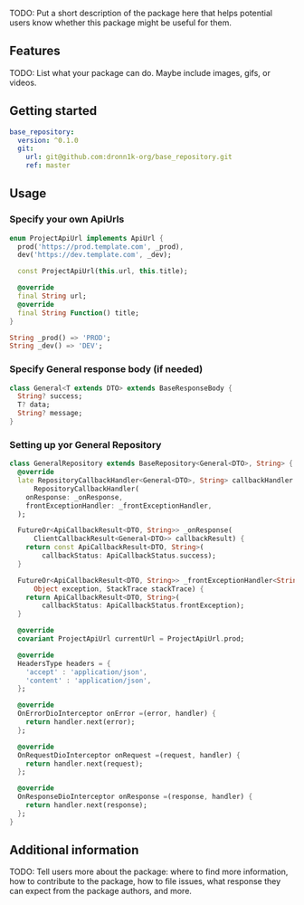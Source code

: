 <!--
This README describes the package. If you publish this package to pub.dev,
this README's contents appear on the landing page for your package.

For information about how to write a good package README, see the guide for
[writing package pages](https://dart.dev/guides/libraries/writing-package-pages).

For general information about developing packages, see the Dart guide for
[creating packages](https://dart.dev/guides/libraries/create-library-packages)
and the Flutter guide for
[developing packages and plugins](https://flutter.dev/developing-packages).
-->

TODO: Put a short description of the package here that helps potential users
know whether this package might be useful for them.

## Features

TODO: List what your package can do. Maybe include images, gifs, or videos.

## Getting started

```yaml
base_repository:
  version: ^0.1.0
  git:
    url: git@github.com:dronn1k-org/base_repository.git
    ref: master
```

## Usage

### Specify your own ApiUrls

```dart
enum ProjectApiUrl implements ApiUrl {
  prod('https://prod.template.com', _prod),
  dev('https://dev.template.com', _dev);

  const ProjectApiUrl(this.url, this.title);

  @override
  final String url;
  @override
  final String Function() title;
}

String _prod() => 'PROD';
String _dev() => 'DEV';
```

### Specify General response body (if needed)

```dart
class General<T extends DTO> extends BaseResponseBody {
  String? success;
  T? data;
  String? message;
}
```

### Setting up yor General Repository

```dart
class GeneralRepository extends BaseRepository<General<DTO>, String> {
  @override
  late RepositoryCallbackHandler<General<DTO>, String> callbackHandler =
      RepositoryCallbackHandler(
    onResponse: _onResponse,
    frontExceptionHandler: _frontExceptionHandler,
  );

  FutureOr<ApiCallbackResult<DTO, String>> _onResponse(
      ClientCallbackResult<General<DTO>> callbackResult) {
    return const ApiCallbackResult<DTO, String>(
        callbackStatus: ApiCallbackStatus.success);
  }

  FutureOr<ApiCallbackResult<DTO, String>> _frontExceptionHandler<String>(
      Object exception, StackTrace stackTrace) {
    return ApiCallbackResult<DTO, String>(
        callbackStatus: ApiCallbackStatus.frontException);
  }

  @override
  covariant ProjectApiUrl currentUrl = ProjectApiUrl.prod;

  @override
  HeadersType headers = {
    'accept' : 'application/json',
    'content' : 'application/json',
  };

  @override
  OnErrorDioInterceptor onError =(error, handler) {
    return handler.next(error);
  };

  @override
  OnRequestDioInterceptor onRequest =(request, handler) {
    return handler.next(request);
  };

  @override
  OnResponseDioInterceptor onResponse =(response, handler) {
    return handler.next(response);
  };
}
```

## Additional information

TODO: Tell users more about the package: where to find more information, how to
contribute to the package, how to file issues, what response they can expect
from the package authors, and more.
